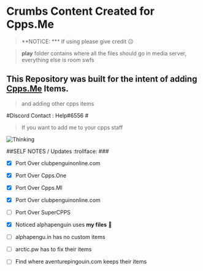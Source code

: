 # Crumbs Content Created for Cpps.Me
> **NOTICE: *** If using please give credit :expressionless:

> **play** folder contains where all the files should go in media server,
everything else is room swfs


## This Repository was built for the intent of adding [Cpps.Me](http://www.cpps.me/) Items.
>and adding other cpps items


#Discord Contact : Help#6556 #


>If you want to add me to your cpps staff


![Thinking](https://media.giphy.com/media/a5viI92PAF89q/giphy.gif)

##SELF NOTES / Updates :trollface: ###
- [x] Port Over clubpenguinonline.com
- [x] Port Over Cpps.One
- [x] Port Over Cpps.Ml
- [x] Port Over clubpenguinonline.com
- [ ] Port Over SuperCPPS

- [x] Noticed alphapenguin uses **my files** :hear_no_evil:
- [ ] alphapengu.in has no custom items
- [ ] arctic.pw has to fix their items
- [ ] Find where aventurepingouin.com keeps their items